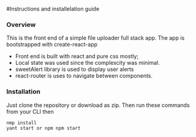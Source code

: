 #Instructions and installelation guide 

### Overview

This is the front end of a simple file uploader full stack app. The app is bootstrapped  with create-react-app

- Front end is built with react and pure css mostly;
- Local state was used since the complexcity was minimal.
- sweetAlert library is used to display user alerts
- react-router is uses to navigate between components.

### Installation
Just clone the repository or download as zip.
Then run these commands from your CLI
then 

```
nmp install
yant start or npm npm start
```
